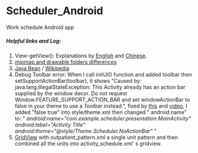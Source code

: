 # Scheduler_Android

Work schedule Android app

##### Helpful links and Log:

1. View-getView(): Explanations
   by [English](https://stackoverflow.com/questions/10120119/how-does-the-getview-method-work-when-creating-your-own-custom-adapter)
   and [Chinese](https://blog.csdn.net/l799069596/article/details/47301711).
2. [mipmap and drawable folders differences](https://blog.csdn.net/wq6ylg08/article/details/114543624)
3. [Java Bean](https://stackoverflow.com/questions/2489642/place-the-business-logic-in-java-beans) /
   [Wikipedia](https://en.m.wikipedia.org/wiki/JavaBeans)
4. Debug Toolbar error: When I call initUI() function and added toolbar then setSupportActionBar(toolbar), it shows
   "Caused by: java.lang.IllegalStateException: This Activity already has an action bar supplied by the window decor. 
   Do not request Window.FEATURE_SUPPORT_ACTION_BAR and set windowActionBar to false in your theme to use a Toolbar instead.", fixed by 
   [this](https://www.examtray.com/android/how-solve-android-exception-activity-action-bar-supplied-window-decor) and
   [video](https://www.youtube.com/watch?v=YJR8njVHRA4), I added "<item name="windowActionBar">false</item>
   <item name="windowNoTitle">true</item>" into style/theme.xml then changed "<activity> android:name" to:
   " *android:name="com.example.scheduler.presentation.MainActivity" android:label="Activity Title" android:theme="@style/Theme.Scheduler.NoActionBar"* "
5. [GridView](https://www.runoob.com/w3cnote/android-tutorial-gridview.html) 
   with outpatient_pattern.xml a single unit pattern and then combined all the units into activity_schedule.xml' s gridview.
   